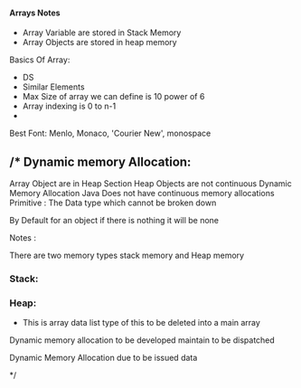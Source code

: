 #### Arrays Notes

- Array Variable are stored in Stack Memory
- Array Objects are stored in heap memory

Basics Of Array:
- DS
- Similar Elements
- Max Size of array we can define is 10 power of 6
- Array indexing is 0 to n-1
-

Best Font: Menlo, Monaco, 'Courier New', monospace

/*
Dynamic memory Allocation:
---------------------------
Array Object are in Heap Section
Heap Objects are not continuous
Dynamic Memory Allocation
Java Does not have continuous memory allocations
Primitive : The Data type which cannot be broken down

By Default for an object if there is nothing it will be none

Notes :

There are two memory types
stack memory and Heap memory

### Stack:

### Heap: 
- This is array data list type of this to be deleted into a main array


Dynamic memory allocation to be developed maintain to be dispatched

Dynamic Memory Allocation due to be issued data





*/

